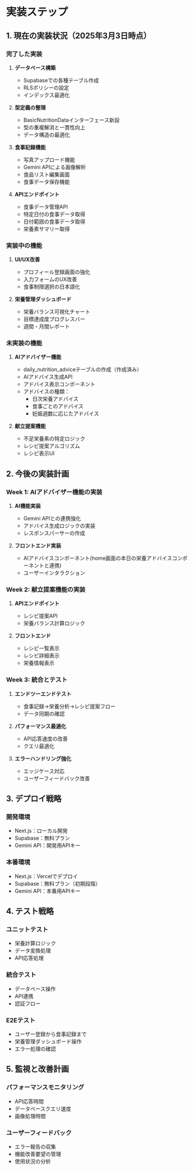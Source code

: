 # 実装ステップ

## 1. 現在の実装状況（2025年3月3日時点）

### 完了した実装
1. **データベース構築**
   - Supabaseでの各種テーブル作成
   - RLSポリシーの設定
   - インデックス最適化

2. **型定義の整理**
   - BasicNutritionDataインターフェース新設
   - 型の重複解消と一貫性向上
   - データ構造の最適化

3. **食事記録機能**
   - 写真アップロード機能
   - Gemini APIによる画像解析
   - 食品リスト編集画面
   - 食事データ保存機能

4. **APIエンドポイント**
   - 食事データ管理API
   - 特定日付の食事データ取得
   - 日付範囲の食事データ取得
   - 栄養素サマリー取得

### 実装中の機能
1. **UI/UX改善**
   - プロフィール登録画面の強化
   - 入力フォームのUX改善
   - 食事制限選択の日本語化

2. **栄養管理ダッシュボード**
   - 栄養バランス可視化チャート
   - 目標達成度プログレスバー
   - 週間・月間レポート

### 未実装の機能
1. **AIアドバイザー機能**
   - daily_nutrition_adviceテーブルの作成（作成済み）
   - AIアドバイス生成API
   - アドバイス表示コンポーネント
   - アドバイスの種類：
     - 日次栄養アドバイス
     - 食事ごとのアドバイス
     - 妊娠週数に応じたアドバイス

2. **献立提案機能**
   - 不足栄養素の特定ロジック
   - レシピ提案アルゴリズム
   - レシピ表示UI

## 2. 今後の実装計画

### Week 1: AIアドバイザー機能の実装

1. **AI機能実装**
   - Gemini APIとの連携強化
   - アドバイス生成ロジックの実装
   - レスポンスパーサーの作成

2. **フロントエンド実装**
   - AIアドバイスコンポーネント(home画面の本日の栄養アドバイスコンポーネントと連携)
   - ユーザーインタラクション

### Week 2: 献立提案機能の実装
1. **APIエンドポイント**
   - レシピ提案API
   - 栄養バランス計算ロジック

2. **フロントエンド**
   - レシピ一覧表示
   - レシピ詳細表示
   - 栄養情報表示

### Week 3: 統合とテスト
1. **エンドツーエンドテスト**
   - 食事記録→栄養分析→レシピ提案フロー
   - データ同期の確認

2. **パフォーマンス最適化**
   - API応答速度の改善
   - クエリ最適化

3. **エラーハンドリング強化**
   - エッジケース対応
   - ユーザーフィードバック改善

## 3. デプロイ戦略

### 開発環境
- Next.js：ローカル開発
- Supabase：無料プラン
- Gemini API：開発用APIキー

### 本番環境
- Next.js：Vercelでデプロイ
- Supabase：無料プラン（初期段階）
- Gemini API：本番用APIキー

## 4. テスト戦略

### ユニットテスト
- 栄養計算ロジック
- データ変換処理
- API応答処理

### 統合テスト
- データベース操作
- API連携
- 認証フロー

### E2Eテスト
- ユーザー登録から食事記録まで
- 栄養管理ダッシュボード操作
- エラー処理の確認

## 5. 監視と改善計画

### パフォーマンスモニタリング
- API応答時間
- データベースクエリ速度
- 画像処理時間

### ユーザーフィードバック
- エラー報告の収集
- 機能改善要望の管理
- 使用状況の分析